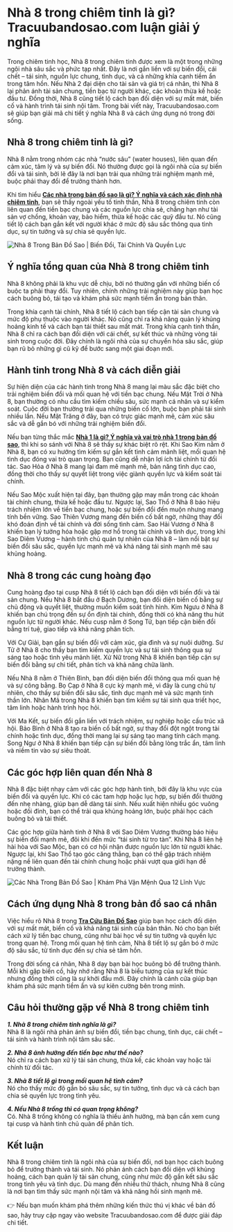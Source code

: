 **Nhà 8 trong chiêm tinh là gì? Tracuubandosao.com luận giải ý nghĩa** 
=======================================================================

Trong chiêm tinh học, Nhà 8 trong chiêm tinh được xem là một trong những ngôi nhà sâu sắc và phức tạp nhất. Đây là nơi gắn liền với sự biến đổi, cái chết – tái sinh, nguồn lực chung, tình dục, và cả những khía cạnh tiềm ẩn trong tâm hồn. Nếu Nhà 2 đại diện cho tài sản và giá trị cá nhân, thì Nhà 8 lại phản ánh tài sản chung, tiền bạc từ người khác, các khoản thừa kế hoặc đầu tư. Đồng thời, Nhà 8 cũng tiết lộ cách bạn đối diện với sự mất mát, biến cố và hành trình tái sinh nội tâm. Trong bài viết này, Tracuubandosao.com sẽ giúp bạn giải mã chi tiết ý nghĩa Nhà 8 và cách ứng dụng nó trong đời sống.

**Nhà 8 trong chiêm tinh là gì?**
---------------------------------

Nhà 8 nằm trong nhóm các nhà “nước sâu” (water houses), liên quan đến cảm xúc, tâm lý và sự biến đổi. Nó thường được gọi là ngôi nhà của sự biến đổi và tái sinh, bởi lẽ đây là nơi bạn trải qua những trải nghiệm mạnh mẽ, buộc phải thay đổi để trưởng thành hơn.

Khi tìm hiểu **[Các nhà trong bản đồ sao là gì? Ý nghĩa và cách xác định nhà chiêm tinh](https://tracuubandosao.com/nha/)**, bạn sẽ thấy ngoài yếu tố tinh thần, Nhà 8 trong chiêm tinh còn liên quan đến tiền bạc chung và các nguồn lực chia sẻ, chẳng hạn như tài sản vợ chồng, khoản vay, bảo hiểm, thừa kế hoặc các quỹ đầu tư. Nó cũng tiết lộ cách bạn gắn kết với người khác ở mức độ sâu sắc thông qua tình dục, sự tin tưởng và sự chia sẻ quyền lực.

![Nhà 8 Trong Bản Đồ Sao | Biến Đổi, Tài Chính Và Quyền Lực](https://tracuubandosao.com/wp-content/uploads/2025/06/nha-8-1-1.jpg)

**Ý nghĩa tổng quan của Nhà 8 trong chiêm tinh**
------------------------------------------------

Nhà 8 không phải là khu vực dễ chịu, bởi nó thường gắn với những biến cố buộc ta phải thay đổi. Tuy nhiên, chính những trải nghiệm này giúp bạn học cách buông bỏ, tái tạo và khám phá sức mạnh tiềm ẩn trong bản thân.

Trong khía cạnh tài chính, Nhà 8 tiết lộ cách bạn tiếp cận tài sản chung và mức độ phụ thuộc vào người khác. Nó cũng chỉ ra khả năng quản lý khủng hoảng kinh tế và cách bạn tái thiết sau mất mát. Trong khía cạnh tinh thần, Nhà 8 chỉ ra cách bạn đối diện với cái chết, sự kết thúc và những vòng tái sinh trong cuộc đời. Đây chính là ngôi nhà của sự chuyển hóa sâu sắc, giúp bạn rũ bỏ những gì cũ kỹ để bước sang một giai đoạn mới.

**Hành tinh trong Nhà 8 và cách diễn giải**
-------------------------------------------

Sự hiện diện của các hành tinh trong Nhà 8 mang lại màu sắc đặc biệt cho trải nghiệm biến đổi và mối quan hệ với tiền bạc chung. Nếu Mặt Trời ở Nhà 8, bạn thường có nhu cầu tìm kiếm chiều sâu, sức mạnh cá nhân và sự kiểm soát. Cuộc đời bạn thường trải qua những biến cố lớn, buộc bạn phải tái sinh nhiều lần. Nếu Mặt Trăng ở đây, bạn có trực giác mạnh mẽ, cảm xúc sâu sắc và dễ gắn bó với những trải nghiệm biến đổi.

Nếu bạn từng thắc mắc **[Nhà 1 là gì? Ý nghĩa và vai trò nhà 1 trong bản đồ sao](https://tracuubandosao.com/nha-1/)**, thì khi so sánh với Nhà 8 sẽ thấy sự khác biệt rõ rệt. Khi Sao Kim nằm ở Nhà 8, bạn có xu hướng tìm kiếm sự gắn kết tình cảm mãnh liệt, mối quan hệ tình dục đóng vai trò quan trọng. Bạn cũng dễ nhận lợi ích tài chính từ đối tác. Sao Hỏa ở Nhà 8 mang lại đam mê mạnh mẽ, bản năng tình dục cao, đồng thời cho thấy sự quyết liệt trong việc giành quyền lực và kiểm soát tài chính.

Nếu Sao Mộc xuất hiện tại đây, bạn thường gặp may mắn trong các khoản tài chính chung, thừa kế hoặc đầu tư. Ngược lại, Sao Thổ ở Nhà 8 báo hiệu trách nhiệm lớn về tiền bạc chung, hoặc sự biến đổi đến muộn nhưng mang tính bền vững. Sao Thiên Vương mang đến biến cố bất ngờ, những thay đổi khó đoán định về tài chính và đời sống tình cảm. Sao Hải Vương ở Nhà 8 khiến bạn lý tưởng hóa hoặc gặp mơ hồ trong tài chính và tình dục, trong khi Sao Diêm Vương – hành tinh chủ quản tự nhiên của Nhà 8 – làm nổi bật sự biến đổi sâu sắc, quyền lực mạnh mẽ và khả năng tái sinh mạnh mẽ sau khủng hoảng.

**Nhà 8 trong các cung hoàng đạo**
----------------------------------

Cung hoàng đạo tại cusp Nhà 8 tiết lộ cách bạn đối diện với biến đổi và tài sản chung. Nếu Nhà 8 bắt đầu ở Bạch Dương, bạn đối diện biến cố bằng sự chủ động và quyết liệt, thường muốn kiểm soát tình hình. Kim Ngưu ở Nhà 8 khiến bạn chú trọng đến sự ổn định tài chính, đồng thời có khả năng thu hút nguồn lực từ người khác. Nếu cusp nằm ở Song Tử, bạn tiếp cận biến đổi bằng trí tuệ, giao tiếp và khả năng phân tích.

Với Cự Giải, bạn gắn sự biến đổi với cảm xúc, gia đình và sự nuôi dưỡng. Sư Tử ở Nhà 8 cho thấy bạn tìm kiếm quyền lực và sự tái sinh thông qua sự sáng tạo hoặc tình yêu mãnh liệt. Xử Nữ trong Nhà 8 khiến bạn tiếp cận sự biến đổi bằng sự chi tiết, phân tích và khả năng chữa lành.

Nếu Nhà 8 nằm ở Thiên Bình, bạn đối diện biến đổi thông qua mối quan hệ và sự công bằng. Bọ Cạp ở Nhà 8 cực kỳ mạnh mẽ, vì đây là cung chủ tự nhiên, cho thấy sự biến đổi sâu sắc, tình dục mạnh mẽ và sức mạnh tinh thần lớn. Nhân Mã trong Nhà 8 khiến bạn tìm kiếm sự tái sinh qua triết học, tâm linh hoặc hành trình học hỏi.

Với Ma Kết, sự biến đổi gắn liền với trách nhiệm, sự nghiệp hoặc cấu trúc xã hội. Bảo Bình ở Nhà 8 tạo ra biến cố bất ngờ, sự thay đổi đột ngột trong tài chính hoặc tình dục, đồng thời mang lại sự sáng tạo mang tính cách mạng. Song Ngư ở Nhà 8 khiến bạn tiếp cận sự biến đổi bằng lòng trắc ẩn, tâm linh và niềm tin vào sự siêu thoát.

**Các góc hợp liên quan đến Nhà 8**
-----------------------------------

Nhà 8 đặc biệt nhạy cảm với các góc hợp hành tinh, bởi đây là khu vực của biến đổi và quyền lực. Khi có các tam hợp hoặc lục hợp, sự biến đổi thường đến nhẹ nhàng, giúp bạn dễ dàng tái sinh. Nếu xuất hiện nhiều góc vuông hoặc đối đỉnh, bạn có thể trải qua khủng hoảng lớn, buộc phải học cách buông bỏ và tái thiết.

Các góc hợp giữa hành tinh ở Nhà 8 với Sao Diêm Vương thường báo hiệu sự biến đổi mạnh mẽ, đôi khi đến mức “tái sinh từ tro tàn”. Khi Nhà 8 liên hệ hài hòa với Sao Mộc, bạn có cơ hội nhận được nguồn lực lớn từ người khác. Ngược lại, khi Sao Thổ tạo góc căng thẳng, bạn có thể gặp trách nhiệm nặng nề liên quan đến tài chính chung hoặc phải vượt qua giới hạn để trưởng thành.

![Các Nhà Trong Bản Đồ Sao | Khám Phá Vận Mệnh Qua 12 Lĩnh Vực](https://tracuubandosao.com/wp-content/uploads/2025/06/nha.jpg)

**Cách ứng dụng Nhà 8 trong bản đồ sao cá nhân**
------------------------------------------------

Việc hiểu rõ Nhà 8 trong **[Tra Cứu Bản Đồ Sao](https://about.me/tracuubandosao)** giúp bạn học cách đối diện với sự mất mát, biến cố và khả năng tái sinh của bản thân. Nó cho bạn biết cách xử lý tiền bạc chung, cũng như bài học về sự tin tưởng và quyền lực trong quan hệ. Trong mối quan hệ tình cảm, Nhà 8 tiết lộ sự gắn bó ở mức độ sâu sắc, từ tình dục đến sự chia sẻ tâm hồn.

Trong đời sống cá nhân, Nhà 8 dạy bạn bài học buông bỏ để trưởng thành. Mỗi khi gặp biến cố, hãy nhớ rằng Nhà 8 là biểu tượng của sự kết thúc nhưng đồng thời cũng là sự khởi đầu mới. Đây chính là cánh cửa giúp bạn khám phá sức mạnh tiềm ẩn và sự kiên cường bên trong mình.

**Câu hỏi thường gặp về Nhà 8 trong chiêm tinh**
------------------------------------------------

**_1\. Nhà 8 trong chiêm tinh nghĩa là gì?_**  
Nhà 8 là ngôi nhà phản ánh sự biến đổi, tiền bạc chung, tình dục, cái chết – tái sinh và hành trình nội tâm sâu sắc.

_**2\. Nhà 8 ảnh hưởng đến tiền bạc như thế nào?**_  
Nó chỉ ra cách bạn xử lý tài sản chung, thừa kế, các khoản vay hoặc tài chính từ đối tác.

**_3\. Nhà 8 tiết lộ gì trong mối quan hệ tình cảm?_**  
Nó cho thấy mức độ gắn bó sâu sắc, sự tin tưởng, tình dục và cả cách bạn chia sẻ quyền lực trong tình yêu.

_**4\. Nếu Nhà 8 trống thì có quan trọng không?**_  
Có. Nhà 8 trống không có nghĩa là thiếu ảnh hưởng, mà bạn cần xem cung tại cusp và hành tinh chủ quản để phân tích.

**Kết luận**
------------

Nhà 8 trong chiêm tinh là ngôi nhà của sự biến đổi, nơi bạn học cách buông bỏ để trưởng thành và tái sinh. Nó phản ánh cách bạn đối diện với khủng hoảng, cách bạn quản lý tài sản chung, cũng như mức độ gắn kết sâu sắc trong tình yêu và tình dục. Dù mang đến nhiều thử thách, nhưng Nhà 8 cũng là nơi bạn tìm thấy sức mạnh nội tâm và khả năng hồi sinh mạnh mẽ.

👉 Nếu bạn muốn khám phá thêm những kiến thức thú vị khác về bản đồ sao, hãy truy cập ngay vào website [](https://tracuubandosao.com)Tracuubandosao.com để được giải đáp chi tiết.
